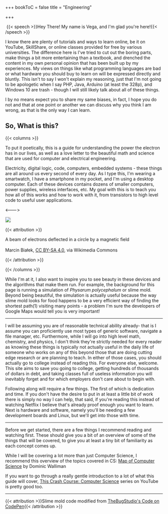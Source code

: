 +++
bookToC = false
title = "Engineering"

+++

 {{< speech >}}Hey There! My name is Vega, and I'm glad you're here!{{< /speech >}}

<style>
    #canvasContainer
    {
        display:absolute;
        position: fixed;
        height: 100%;
        z-index: -1;
    }
    #canvas
    {
        height: 100%
        width: 100%
        position:fixed;
        display: block;
        top: 0;
        left: 0;
    }
</style>




<script src="https://cdnjs.cloudflare.com/ajax/libs/sat/0.8.0/SAT.min.js"></script>
<script src="https://cdnjs.cloudflare.com/ajax/libs/underscore.js/1.11.0/underscore-min.js"></script>
<script>
var canvas = document.querySelector('#backcanvas');
fitToContainer(canvas);
function fitToContainer(canvas){
  // Make it visually fill the positioned parent
  canvas.style.width ='100%';
  canvas.style.height='100%';
  // ...then set the internal size to match
  canvas.width  = canvas.offsetWidth;
  canvas.height = canvas.offsetHeight;
}
</script>
<script>
var scriptActiveSlime=!0,decay_slime=.1,sensor_slime=4,abs_speed_slime=3,angle_part_slime=.25;function resize(){SlimeMold.init(window.innerWidth,window.innerHeight)}!function(e){var t,i,s,o,a,n,r,l,h,d=4e3,f=.5,p=0,c=angle_part_slime,m="#2222",v="#345",u=.3,_=!1,M=[];var y=function(e,t){return new SAT.Vector(e,t)};function w(e,t,i,s,o){this.pos=y(e,t),this.radius=i,this.alfa=s,this.lambda=o,this.pheromone=0,this._latest=y(0,0),this.setSpeed(abs_speed_slime)}w.prototype={setSpeed:function(e){this._speed=y(Math.cos(this.alfa),Math.sin(this.alfa)),this._speedL=y(Math.cos(this.alfa+this.lambda),Math.sin(this.alfa+this.lambda)),this._speedR=y(Math.cos(this.alfa-this.lambda),Math.sin(this.alfa-this.lambda)),this._speed.scale(e),this._speedL.scale(e),this._speedR.scale(e)},update:function(e){2==e?this.alfa-=this.lambda:1==e&&(this.alfa+=this.lambda),0==!e&&this.setSpeed(abs_speed_slime),this.pos.x+this._speed.x<0?this.pos.x+=n:this.pos.x+this._speed.x>n?this.pos.x-=n:this.pos.y+this._speed.y<0?this.pos.y+=r:this.pos.y+this._speed.y>r&&(this.pos.y-=r),this._latest=this.pos.clone(),this.pos.add(this._speed)}};var g,S=[],x=0,b=0,L=20;function A(e,t,i){if(!(e<0||t<0||e>=n||t>=r)){var s=e-1<0?n-1:e-1,o=(e+1)%(n-1),a=t-1<0?r-1:t-1,l=(t+1)%(r-1);S[s][a]+=f*i,S[s][t]+=f*i,S[s][l]+=f*i,S[o][a]+=f*i,S[o][t]+=f*i,S[o][l]+=f*i,S[e][a]+=f*i,S[e][l]+=f*i,S[e][t]+=i}}function C(e){if(scriptActiveSlime)for(var t=-L;t<L;t++)for(var i=-L;i<L;i++)A(Math.floor(e.touches[0].clientX+t),Math.floor(e.touches[0].clientY+i),1e7)}function E(e){if(scriptActiveSlime){for(var t=-L;t<L;t++)for(var i=-L;i<L;i++)A(e.clientX+t-l,e.clientY+i-h,1e7);_=!0}}function R(){_=!1}function P(e){if(scriptActiveSlime&&_)for(var t=-L;t<L;t++)for(var i=-L;i<L;i++)A(e.clientX+t-l,e.clientY+i-h,1e7)}function I(e,t){l=Math.floor(.5*(window.innerWidth-e)),h=Math.floor(.5*(window.innerHeight-t)),n=i.width=e,r=i.height=t,o.width=n,o.height=r,s=i.getContext("2d"),a=o.getContext("2d")}function T(){W(n,r)}function W(e,t){M=[],numParticles=d,I(e,t),function(e){var t,i;for(t=0;t<e;t++)i=new w(Math.floor(n*Math.random()),Math.floor(r*Math.random()),u,2*Math.PI*Math.random(),c*Math.PI),M.push(i)}(d),function(){g=1;for(var e=0,t=0;e<n;e+=g,t++){S[t]=[],x=t;for(var i=0,s=0;i<n;i+=g,s++)S[t][s]=0,b=s}}()}function z(e){var t=Math.floor((e.pos.x+sensor_slime*e._speed.x)/g)%x;t<0&&(t+=x);var i=Math.floor((e.pos.y+sensor_slime*e._speed.y)/g)%b;i<0&&(i+=b);var s=Math.floor((e.pos.x+sensor_slime*e._speedL.x)/g)%x;s<0&&(s+=x);var o=Math.floor((e.pos.y+sensor_slime*e._speedL.y)/g)%b;o<0&&(o+=b);var a=Math.floor((e.pos.x+sensor_slime*e._speedR.x)/g)%x;a<0&&(a+=x);var n=Math.floor((e.pos.y+sensor_slime*e._speedR.y)/g)%b;n<0&&(n+=b);var r=S[t][i],l=S[s][o],h=S[a][n];return l==h?!l>=r?0:Math.floor(2*Math.random())+1:l>h?l>=r?1:0:h>=r?2:0}e.SlimeMold={initCanvas:function(e,s){idContainerSlime=e+"Container",t=e,i=document.getElementById(t),o=document.createElement("canvas"),i.addEventListener("mousedown",E),i.addEventListener("mousemove",P),i.addEventListener("touchmove",C),i.addEventListener("mouseup",R),i.addEventListener("mouseout",R)},init:W,render:function e(){if(scriptActiveSlime){var t,i,l;angle_part_slime!=c&&(c=angle_part_slime,T()),s.save(),s.fillStyle=m,s.fillRect(0,0,n,r),s.restore();var h=Math.random();for(a.save(),a.globalCompositeOperation="destination-out",a.globalAlpha=1,a.fillRect(0,0,n,r),a.restore(),i=M.length,a.save(),a.fillStyle=a.strokeStyle=v,a.lineCap=a.lineJoin="round",a.lineWidth=0==p?u*(2+h):3*u*(2+h),a.beginPath(),t=0;t<i;t++){var f=z(l=M[t]);l.update(f),a.moveTo(l.pos.x,l.pos.y),0==p?a.lineTo(l._latest.x,l._latest.y):1==p&&a.lineTo(l.pos.x,l.pos.y),A(Math.floor(l.pos.x/g)%x,Math.floor(l.pos.y/g)%b,1)}a.stroke(),a.restore(),s.drawImage(o,0,0),function(){for(var e=0,t=0;e<n;e+=g,t++)for(var i=0,s=0;i<n;i+=g,s++)S[t][s]=S[t][s]*decay_slime}(),numParticles!=d&&W(n,r),requestAnimationFrame(e)}},offset:I,refresh:T,toggleRenderShape:function(){return p=p?0:1}}}(window),SlimeMold.initCanvas("backcanvas"),SlimeMold.init(window.innerWidth,window.innerHeight),requestAnimationFrame(SlimeMold.render),window.addEventListener("resize",resize);
</script>

I know there are plenty of tutorials and ways to learn online, be it on YouTube, SkillShare, or online classes provided for free by various universities. The difference here is I've tried to cut out the boring parts, make things a bit more entertaining than a textbook, and drenched the content in my own personal opinion that has been built up by my experiences. My views on things like what programming languages are bad or what hardware you should buy to learn on will be expressed directly and bluntly. This isn't to say I won't explain my reasoning, just that I'm not going to be apologetic when I say PHP, Java, Arduino (at least the 328p), and Windows 10 are trash - though I will still likely talk about all of these things.

<!-- I had JavaScript listed as trash too, but https://daitarou.info has convinced me otherwise, begrudgingly -->

I by no means expect you to share my same biases, in fact, I hope you do not and that at one point or another we can discuss why you think I am wrong, as that is the only way I can learn.

## So, What is this?

{{< columns >}}

To put it poetically, this is a guide for understanding the power the electron has in our lives, as well as a love letter to the beautiful math and science that are used for computer and electrical engineering.

Electricity, digital logic, code, computers, embedded systems - these things are all around us every second of every day. As I type this, I'm wearing a smartwatch, I have a smartphone in my pocket, and I'm using a desktop computer. Each of these devices contains dozens of smaller computers, power supplies, wireless interfaces, etc. My goal with this is to teach you how all of this works and how to work with it, from transistors to high level code to useful user applications.

<--->

<img src="https://upload.wikimedia.org/wikipedia/commons/c/cf/Cyclotron_motion_wider_view.jpg" style="border: 1px solid #ddd;" />

{{< attribution >}}

A beam of electrons deflected in a circle by a magnetic field</br></br>Marcin Białek, [CC BY-SA 4.0](https://creativecommons.org/licenses/by-sa/4.0), via Wikimedia Commons

{{< /attribution >}}

{{< /columns >}}

While I'm at it, I also want to inspire you to see beauty in these devices and the algorithms that make them run. For example, the background for this page is running a simulation of *Physarum polycephalum* or slime mold. Beyond being beautiful, the simulation is actually useful because the way slime mold looks for food happens to be a very efficient way of finding the shortest path<a class="ptr">(1)</a> visiting many points - a problem I'm sure the developers of Google Maps would tell you is very important!

---

I will be assuming you are of reasonable technical ability already- that is I assume you can proficiently use most types of generic software, navigate a file manager, etc.  Furthermore, while I will go into high level math, chemistry, and physics, I don't think they're strictly needed for every reader as knowing these things is typically not actually useful in the daily life of someone who works on any of this beyond those that are doing cutting edge research or are planning to teach. In either of those cases, you should actually go to college instead of reading this. For everyone else, welcome. This site aims to save you going to college, getting hundreds of thousands of dollars in debt, and taking classes full of useless information you will inevitably forget and for which employers don't care about to begin with.

Following along will require a few things. The first of which is dedication and time. If you don't have the desire to put in at least a little bit of work there is simply no way I can help, that said, if you're reading this instead of watching Netflix I believe that's already proof enough you want to learn. Next is hardware and software, namely you'll be needing a few development boards and Linux, but we'll get into those with time.

---

Before we get started, there are a few things I recommend reading and watching first. These should give you a bit of an overview of some of the things that will be covered, to give you at least a tiny bit of familiarity as each concept comes up.

While I will be covering a lot more than just Computer Science, I recommend this overview of the topics covered in CS: [Map of Computer Science](https://www.youtube.com/watch?v=SzJ46YA_RaA) by Dominic Walliman

If you want to go through a really gentle introduction to a lot of what this guide will cover, [This Crash Course: Computer Science](https://www.youtube.com/watch?v=tpIctyqH29Q&list=PL8dPuuaLjXtNlUrzyH5r6jN9ulIgZBpdo&ab_channel=CrashCourse) series on YouTube is pretty good too.

---

{{< attribution >}}Slime mold code modified from [TheBugStudio's Code on CodePen](https://codepen.io/TheBugStudio/pen/zYqyJvZ){{< /attribution >}}





<ol hidden id="footnotes">
    <li>Well, sort of. The way it works doesn't <b>ensure</b> you're getting the shortest path, but then, doing so would require checking every possible cobination, which is the extremely inefficent task this simulation helps avoid</li>
</ol>

